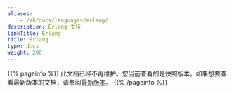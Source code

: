 ```yaml
---
aliases:
    - /zh/docs/languages/erlang/
description: Erlang 支持
linkTitle: Erlang
title: Erlang
type: docs
weight: 200
---
```




{{% pageinfo %}} 此文档已经不再维护。您当前查看的是快照版本。如果想要查看最新版本的文档，请参阅[最新版本](/zh-cn/docs3-v2/erlang-sdk/)。
{{% /pageinfo %}}